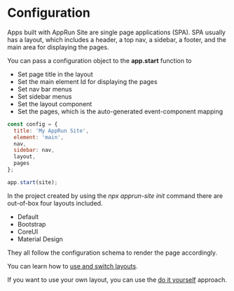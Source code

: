# Configuration

Apps built with AppRun Site are single page applications (SPA). SPA usually has a layout, which includes a header, a top nav, a sidebar, a footer, and the main area for displaying the pages.

You can pass a configuration object to the **app.start** function to

* Set page title in the layout
* Set the main element Id for displaying the pages
* Set nav bar menus
* Set sidebar menus
* Set the layout component
* Set the pages, which is the auto-generated event-component mapping

```javascript
const config = {
  title: 'My AppRun Site',
  element: 'main',
  nav,
  sidebar: nav,
  layout,
  pages
};

app.start(site);
```

In the project created by using the _npx apprun-site init_ command there are out-of-box four layouts included.

* Default
* Bootstrap
* CoreUI
* Material Design

They all follow the configuration schema to render the page accordingly.

You can learn how to [use and switch layouts](#configuration_layout).

If you want to use your own layout, you can use the [do it yourself](#configuration_diy) approach.

